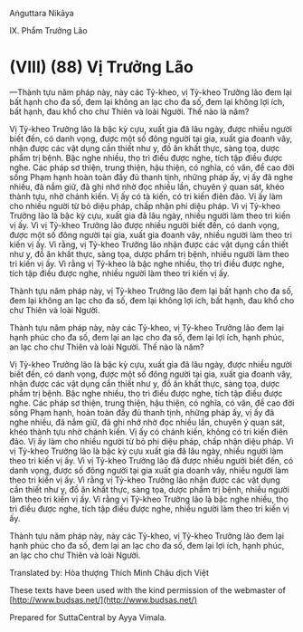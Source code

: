 Aṅguttara Nikāya

IX. Phẩm Trưởng Lão

# (VIII) (88) Vị Trưởng Lão

—Thành tựu năm pháp này, này các Tỷ-kheo, vị Tỷ-kheo Trưởng lão đem lại bất hạnh cho đa số, đem lại không an lạc cho đa số, đem lại không lợi ích, bất hạnh, đau khổ cho chư Thiên và loài Người. Thế nào là năm?

Vị Tỷ-kheo Trưởng lão là bậc kỳ cựu, xuất gia đã lâu ngày, được nhiều người biết đến, có danh vọng, được một số đông người tại gia, xuất gia đoanh vây, nhận được các vật dụng cần thiết như y, đồ ăn khất thực, sàng tọa, dược phẩm trị bệnh. Bậc nghe nhiều, thọ trì điều được nghe, tích tập điều được nghe. Các pháp sơ thiện, trung thiện, hậu thiện, có nghĩa, có văn, đề cao đời sống Phạm hạnh hoàn toàn đầy đủ thanh tịnh, những pháp ấy, vị ấy đã nghe nhiều, đã nắm giữ, đã ghi nhớ nhờ đọc nhiều lần, chuyên ý quan sát, khéo thành tựu, nhờ chánh kiến. Vị ấy có tà kiến, có tri kiến điên đảo. Vị ấy làm cho nhiều người từ bỏ diệu pháp, chấp nhận phi diệu pháp. Vì vị Tỷ-kheo Trưởng lão là bậc kỳ cựu, xuất gia đã lâu ngày, nhiều người làm theo tri kiến vị ấy. Vì vị Tỷ-kheo Trưởng lão được nhiều người biết đến, có danh vọng, được một số đông người tại gia, xuất gia đoanh vây, nhiều người làm theo tri kiến vị ấy. Vì rằng, vị Tỷ-kheo Trưởng lão nhận được các vật dụng cần thiết như y, đồ ăn khất thực, sàng tọa, dược phẩm trị bệnh, nhiều người làm theo tri kiến vị ấy. Vì rằng vị Tỷ-kheo là bậc nghe nhiều, thọ trì điều được nghe, tích tập điều được nghe, nhiều người làm theo tri kiến vị ấy.

Thành tựu năm pháp này, vị Tỷ-kheo Trưởng lão đem lại bất hạnh cho đa số, đem lại không an lạc cho đa số, đem lại không lợi ích, bất hạnh, đau khổ cho chư Thiên và loài Người.

Thành tựu năm pháp này, này các Tỷ-kheo, vị Tỷ-kheo Trưởng lão đem lại hạnh phúc cho đa số, đem lại an lạc cho đa số, đem lại lợi ích, hạnh phúc, an lạc cho chư Thiên và loài Người. Thế nào là năm?

Vị Tỷ-kheo Trưởng lão là bậc kỳ cựu, xuất gia đã lâu ngày, được nhiều người biết đến, có danh vọng, được một số đông người tại gia, xuất gia đoanh vây, nhận được các vật dụng cần thiết như y, đồ ăn khất thực, sàng tọa, dược phẩm trị bệnh. Bậc nghe nhiều, thọ trì điều được nghe, tích tập điều được nghe. Các pháp sơ thiện, trung thiện, hậu thiện, có nghĩa, có văn, đề cao đời sống Phạm hạnh, hoàn toàn đầy đủ thanh tịnh, những pháp ấy, vị ấy đã nghe nhiều, đã nắm giữ, đã ghi nhớ nhờ đọc nhiều lần, chuyên ý quan sát, khéo thành tựu nhờ chánh kiến. Vị ấy có chánh kiến, không có tri kiến điên đảo. Vị ấy làm cho nhiều người từ bỏ phi diệu pháp, chấp nhận diệu pháp. Vì vị Tỷ-kheo Trưởng lão là bậc kỳ cựu xuất gia đã lâu ngày, nhiều người làm theo tri kiến vị ấy. Vì vị Tỷ-kheo Trưởng lão đã được nhiều người biết đến, có danh vọng, được số đông người tại gia xuất gia doanh vây, nhiều người làm theo tri kiến vị ấy. Vì rằng vị Tỷ-kheo Trưởng lão nhận được các vật dụng cần thiết như y, đồ ăn khất thực, sàng tọa, dược phẩm trị bệnh, nhiều người làm theo tri kiến vị ấy. Vì rằng vị Tỷ-kheo Trưởng lão là bậc nghe nhiều, thọ trì điều được nghe, tích tập điều được nghe, nhiều người làm theo tri kiến vị ấy.

Thành tựu năm pháp này, này các Tỷ-kheo, vị Tỷ-kheo Trưởng lão đem lại hạnh phúc cho đa số, đem lại an lạc cho đa số, đem lại lợi ích, hạnh phúc, an lạc cho chư Thiên và loài Người.

Translated by: Hòa thượng Thích Minh Châu dịch Việt

These texts have been used with the kind permission of the webmaster of [http://www.budsas.net/](http://www.budsas.net/)

Prepared for SuttaCentral by Ayya Vimala.